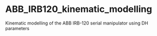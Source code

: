 # ABB_IRB120_kinematic_modelling
Kinematic modelling of the ABB IRB-120 serial manipulator using DH parameters
